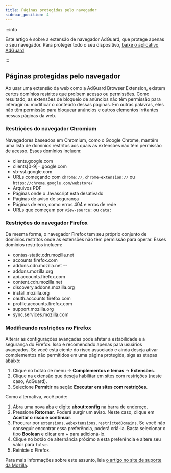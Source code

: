 ```yaml
---
title: Páginas protegidas pelo navegador
sidebar_position: 4
---
```


:::info

Este artigo é sobre a extensão de navegador AdGuard, que protege apenas o seu navegador. Para proteger todo o seu dispositivo, [baixe o aplicativo AdGuard](https://adguard.com/download.html?auto=true)

:::

## Páginas protegidas pelo navegador

Ao usar uma extensão da web como a AdGuard Browser Extension, existem certos domínios restritos que proíbem acesso ou permissões. Como resultado, as extensões de bloqueio de anúncios não têm permissão para interagir ou modificar o conteúdo dessas páginas. Em outras palavras, eles não têm permissão para bloquear anúncios e outros elementos irritantes nessas páginas da web.

### Restrições do navegador Chromium

Navegadores baseados em Chromium, como o Google Chrome, mantêm uma lista de domínios restritos aos quais as extensões não têm permissão de acesso. Esses domínios incluem:

- clients.google.com
- clients[0-9]+.google.com
- sb-ssl.google.com
- URLs começando com `chrome://`, `chrome-extension://` ou `https://chrome.google.com/webstore/`
- Arquivos PDF
- Páginas onde o Javascript está desativado
- Páginas de aviso de segurança
- Páginas de erro, como erros 404 e erros de rede
- URLs que começam por `view-source:` ou `data:`

### Restrições do navegador Firefox

Da mesma forma, o navegador Firefox tem seu próprio conjunto de domínios restritos onde as extensões não têm permissão para operar. Esses domínios restritos incluem:

- contas-static.cdn.mozilla.net
- accounts.firefox.com
- addons.cdn.mozilla.net --
- addons.mozilla.org
- api.accounts.firefox.com
- content.cdn.mozilla.net
- discovery.addons.mozilla.org
- install.mozilla.org
- oauth.accounts.firefox.com
- profile.accounts.firefox.com
- support.mozilla.org
- sync.services.mozilla.com

### Modificando restrições no Firefox

Alterar as configurações avançadas pode afetar a estabilidade e a segurança do Firefox. Isso é recomendado apenas para usuários avançados. Se você está ciente do risco associado e ainda deseja ativar complementos não permitidos em uma página protegida, siga as etapas abaixo:

1. Clique no botão de menu → **Complementos e temas** → **Extensões**.
2. Clique na extensão que deseja habilitar em sites com restrições (neste caso, AdGuard).
3. Selecione **Permitir** na seção **Executar em sites com restrições**.

Como alternativa, você pode:

1. Abra uma nova aba e digite **about:config** na barra de endereço.
2. Pressione **Retornar**. Poderá surgir um aviso. Neste caso, clique em **Aceitar o risco e continuar**.
3. Procurar por `extensions.webextensions.restrictedDomains`. Se você não conseguir encontrar essa preferência, poderá criá-la. Basta selecionar o tipo **Boolean** e clicar em **+** para adicioná-lo.
4. Clique no botão de alternância próximo a esta preferência e altere seu valor para `false`.
5. Reinicie o Firefox.

Para mais informações sobre este assunto, leia [o artigo no site de suporte da Mozilla](https://mzl.la/3POXoWi).
